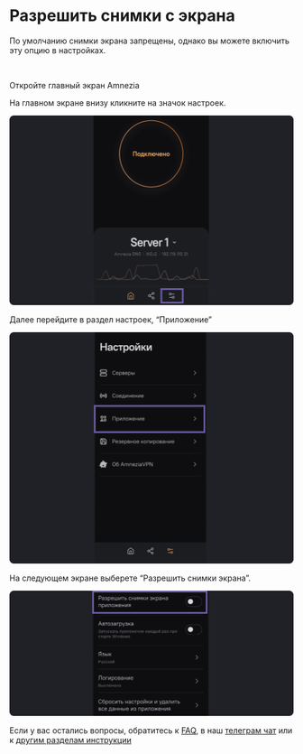 # Разрешить снимки с экрана

По умолчанию снимки экрана запрещены, однако вы можете включить эту опцию в настройках.

&nbsp;

Откройте главный экран Amnezia


На главном экране внизу кликните на значок настроек.

![](https://raw.githubusercontent.com/amnezia-vpn/amnezia.org-content/master/docs/ru/instructions/16_allow-screenshots/img/as_ru_1.png)

Далее перейдите в раздел настроек, “Приложение”

![](https://raw.githubusercontent.com/amnezia-vpn/amnezia.org-content/master/docs/ru/instructions/16_allow-screenshots/img/as_ru_2.png)

На следующем экране выберете “Разрешить снимки экрана”. 

![](https://raw.githubusercontent.com/amnezia-vpn/amnezia.org-content/master/docs/ru/instructions/16_allow-screenshots/img/as_ru_3.png)

Если у вас остались вопросы, обратитесь к [FAQ], в наш [телеграм чат] или к [другим разделам инструкции]

[amnezia-site-ext-link]: https://amnezia-web-nx1r.vercel.app
[about-int-link]: /about
[FAQ]: ../faq
[телеграм чат]: https://t.me/amnezia_vpn
[другим разделам инструкции]: ../instructions








